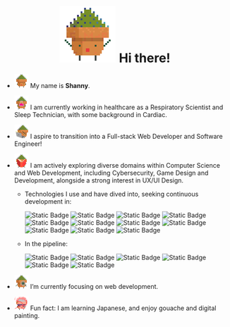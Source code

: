 <h1 align="center"> <img src="gifs/potPlant-hi.gif" alt="pot-plant-gif-saying-hi"> Hi there! </h1>

- <img src="gifs/potPlant-dance.gif" alt="pot-plant-gif-dancing" height="32"> My name is <strong>Shanny</strong>.

- <img src="gifs/potPlant-potion.gif" alt="pot-plant-gif-with-potion" height="32"> I am currently working in healthcare as a Respiratory Scientist and Sleep Technician, with some background in Cardiac.

- <img src="gifs/potPlant-laptop.gif" alt="pot-plant-gif-with-laptop" height="32"> I aspire to transition into a Full-stack Web Developer and Software Engineer!

- <img src="gifs/potPlant-book.gif" alt="pot-plant-gif-with-book" height="32"> I am actively exploring diverse domains within Computer Science and Web Development, including Cybersecurity, Game Design and Development, alongside a strong interest in UX/UI Design.

  - Technologies I use and have dived into, seeking continuous development in:

    <!-- ![Static Badge](https://img.shields.io/badge/SQLite-003B57?style=flat-square&logo=sqlite&logoColor=white) -->

    ![Static Badge](https://img.shields.io/badge/GitHub-white?style=flat-square&logo=github&logoColor=181717)
    ![Static Badge](https://img.shields.io/badge/%20-A8B9CC?style=flat-square&logo=C&logoColor=white)
    ![Static Badge](https://img.shields.io/badge/Python-4B8BBE?style=flat-square&logo=python&logoColor=white)
    ![Static Badge](https://img.shields.io/badge/VS%20Code-007ACC?style=flat-square&logo=visualstudiocode&logoColor=white)
    ![Static Badge](https://img.shields.io/badge/CSS-264de4?style=flat-square&logo=css3&logoColor=white)
    ![Static Badge](https://img.shields.io/badge/Lua-2C2D72?style=flat-square&logo=lua&logoColor=white)
    ![Static Badge](https://img.shields.io/badge/Bootstrap-7952B3?style=flat-square&logo=bootstrap&logoColor=white)
    ![Static Badge](https://img.shields.io/badge/Prettier-E6655F?style=flat-square&logo=prettier&logoColor=white)
    ![Static Badge](https://img.shields.io/badge/Git-F1502F?style=flat-square&logo=git&logoColor=white)
    ![Static Badge](https://img.shields.io/badge/HTML-F06529?style=flat-square&logo=html5&logoColor=white)
    ![Static Badge](https://img.shields.io/badge/JavaScript-d4ab12?style=flat-square&logo=javascript&logoColor=white)

  - In the pipeline:

    ![Static Badge](https://img.shields.io/badge/Node.js-5FA04E?style=flat-square&logo=nodedotjs&logoColor=white)
    ![Static Badge](https://img.shields.io/badge/MongoDB-47A248?style=flat-square&logo=mongodb&logoColor=white)
    ![Static Badge](https://img.shields.io/badge/React-7DBBE6?style=flat-square&logo=react&logoColor=white)
    ![Static Badge](https://img.shields.io/badge/%20-00599C?style=flat-square&logo=c%2B%2B&logoColor=white)
    ![Static Badge](https://img.shields.io/badge/Sass-CC6699?style=flat-square&logo=sass&logoColor=white)
    ![Static Badge](https://img.shields.io/badge/npm-CB3837?style=flat-square&logo=npm&logoColor=white)

    <!-- ![Static Badge](https://img.shields.io/badge/%20Ruby-CC342D?style=flat-square&logo=ruby&logoColor=white) -->

- <img src="gifs/potPlant-magnifier.gif" alt="pot-plant-gif-with-magnifying-glass" height="32"> I’m currently focusing on web development. <!-- [creative coding](https://github.com/ShannyxMP/Creative-Coding-Projects.git) using JavaScript. -->

<!--
- 👯 I’m looking to collaborate on ...
- 🤔 I’m looking for help with ...
- 💬 Ask me about ...
- 📫 How to reach me: ... !!!
- 😄 Pronouns: ...
-->

- <img src="gifs/potPlant-gojo.gif" alt="pot-plant-gif-gojo" height="32"> Fun fact: I am learning Japanese, and enjoy gouache and digital painting.
